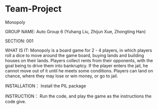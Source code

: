 # Team-Project
Monopoly

GROUP NAME: Auto Group 6 (Yuhang Liu, Zhijun Xue, Zhongting Han)

SECTION: 001

WHAT IS IT:
Monopoly is a board game for 2 - 4 players, in which players roll a dice to move around the game board, buying lands and building houses on their lands. Players collect rents from their opponents, with the goal being to drive them into bankruptcy. If the player enters the jail, he cannot move out of it until he meets some conditions.  Players can land on chance, where they may lose or win money, or go to jail. 

INSTALLATION：
Install the PIL package

INSTRUCTION：
Run the code, and play the game as the instructions the code give. 
